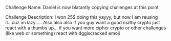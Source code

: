 Challenge Name: Daniel is now blatantly copying challenges at this point

Challenge Description: I won 25$ doing this yayyy, but now I am reusing it...cuz im lazy.....
Also also also if you guy want a good mathy crypto just react with a thumbs up...
if you want more cipher crypto or other challenges (like web or something) react with dggiscracked emoji
